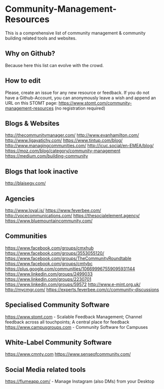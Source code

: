 # Community-Management-Resources
This is a comprehensive list of community management &amp; community building related tools and websites.

## Why on Github?
Because here this list can evolve with the crowd.

## How to edit
Please, create an issue for any new resource or feedback. If you do not have a Github-Account, you can anonymously leave a wish and append an URL on this STOMT page: https://www.stomt.com/community-management-resources (no registration required)

## Blogs & Websites
http://thecommunitymanager.com/
http://www.evanhamilton.com/
http://www.ligayatichy.com/
https://www.tintup.com/blog/
http://www.managingcommunities.com/
http://icuc.social/en-EMEA/blog/
https://moz.com/blog/category/community-management
https://medium.com/building-community

## Blogs that look inactive 
http://blaisegv.com/

## Agencies
http://www.loyal.is/
https://www.feverbee.com/
http://vocecommunications.com/
https://thesocialelement.agency/
https://www.bluemountaincommunity.com/

## Communities
https://www.facebook.com/groups/cmxhub
https://www.facebook.com/groups/3553055120/
https://www.facebook.com/groups/TheCommunityRoundtable
https://www.facebook.com/groups/cmtybc
https://plus.google.com/communities/106699967559095931144
https://www.linkedin.com/groups/2499033
https://www.linkedin.com/groups/2230701
https://www.linkedin.com/groups/59572
http://www.e-mint.org.uk/
http://mycmgr.com/
https://experts.feverbee.com/c/community-discussions

## Specialised Community Software
https://www.stomt.com - Scalable Feedback Management; Channel feedback across all touchpoints; A central place for feedback
https://www.campusgroups.com - Community Software for Campuses

## White-Label Community Software
https://www.cmnty.com
https://www.senseofcommunity.com/

## Social Media related tools
https://flumeapp.com/ - Manage Instagram (also DMs) from your Desktop


